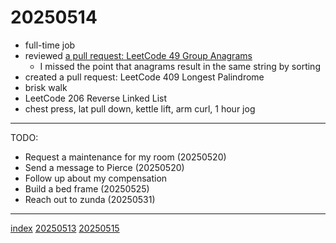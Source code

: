 <head><meta name="viewport" content="width=device-width, initial-scale=1.0, user-scalable=yes" /><meta charset="UTF-8"></head>

# 20250514

- full-time job
- reviewed [a pull request: LeetCode 49 Group Anagrams](https://github.com/garunitule/coding_practice/pull/12)
	- I missed the point that anagrams result in the same string by sorting
- created a pull request: LeetCode 409 Longest Palindrome
- brisk walk
- LeetCode 206 Reverse Linked List
- chest press, lat pull down, kettle lift, arm curl, 1 hour jog

---

TODO:

- Request a maintenance for my room (20250520)
- Send a message to Pierce (20250520)
- Follow up about my compensation
- Build a bed frame (20250525)
- Reach out to zunda (20250531)

---

[index](../../index.html)
[20250513](20250513.html)
[20250515](20250515.html)
